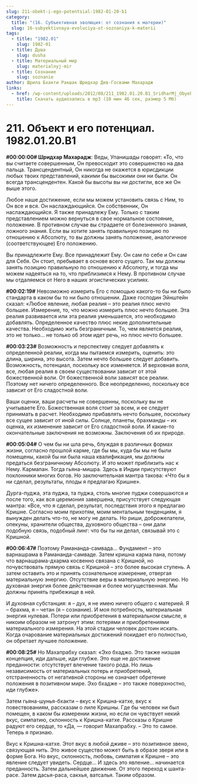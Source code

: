 ```yaml
---
slug: 211-obekt-i-ego-potentsial-1982-01-20-b1
category:
  title: "(16. Субъективная эволюция: от сознания к материи)"
  slug: 16-subyektivnaya-evoluciya-ot-soznaniya-k-materii
tags:
  - title: "1982.01"
    slug: 1982-01
  - title: Душа
    slug: dusha
  - title: Материальный мир
    slug: materialnyj-mir
  - title: Сознание
    slug: soznanie
author: Шрила Бхакти Ракшак Шридхар Дев-Госвами Махарадж
links:
  - href: /wp-content/uploads/2012/08/211_1982.01.20.B1_SridharMj_Obyekt_i_ego_potencial.mp3
    title: Скачать аудиозапись в mp3 (10 мин 46 сек, размер 5 Мб)
---
```


# 211. Объект и его потенциал. 1982.01.20.B1

**#00:00:00# Шридхар Махарадж**: Веды, Упанишады говорят: «То, что вы считаете совершенным, Он превосходит это совершенство на два пальца. Трансцендентный, Он никогда не окажется в юрисдикции любых твоих представлений, какими бы высокими они ни были. Он всегда трансцендентен. Какой бы высоты вы ни достигли, все же Он выше этого.

Любое наше достижение, если мы можем установить связь с Ним, то Он все и вся. Он наслаждающийся. Он собственник, Он наслаждающийся. Я также принадлежу Ему. Только с таким представлением можно вернуться в свое нормальное состояние, положение. В противном случае вы страдаете от болезненного знания, ложного знания. Если вы хотите занять правильную позицию по отношению к Абсолюту, то вы должны занять положение, аналогичное (соответствующее) Его положению.

Вы принадлежите Ему. Все принадлежит Ему. Он сам по себе и Он сам для Себя. Он стоит, пребывает в основе всего сущего. Так мы должны занять позицию правильную по отношению к Абсолюту, и тогда мы можем надеяться на то, что приблизимся к Нему. В противном случае мы отдаляемся от Него в наших эгоистических усилиях.

**#00:02:19#** Невозможно измерить Его с помощью какого-то бы ни было стандарта в каком бы то ни было отношении. Даже господин Эйнштейн сказал: «Любое явление, любая реалия – это реалия плюс нечто большее. Измерение, то, что можно измерить плюс нечто большее. Эта реалия развивается или эта реалия уменьшается, это необходимо добавлять. Определенное качество плюс некие дополнительные качества. Необходимо жить безграничным. То, чем является реалия, это не только… не только об этом идет речь, но плюс нечто большее.

**#00:03:23#** Возможность и перспективу следует добавлять к определенной реалии, когда мы пытаемся измерить, оценить: это длина, ширина, это высота. Затем нечто большее следует добавить. Возможность, потенциал, поскольку все изменяется. И верховная воля, все, любая реалия в своем существовании зависит от этой божественной воли. От божественной воли зависят все реалии. Поэтому нет ничего определенного. Все неопределенно, поскольку все зависит от Его сладостной воли.

Ваши оценки, ваши расчеты не совершенны, поскольку вы не учитываете Его. Божественная воля стоит за всем, и ее следует принимать в расчет. Необходимо прибавлять нечто большее, поскольку все сущее зависит от иной силы. Солнце, планеты, брахманды – их оценка, их изменение зависит от Его сладостной воли. И какие-то окончательные заключения не возможны. Заключения об их природе.

**#00:05:04#** О чем бы ни шла речь, блуждая в различных формах жизни, согласно прошлой карме, где бы мы, куда бы мы не были помещены, какой бы ни была наша квалификация, мы должны предаться безграничному Абсолюту. И это может приблизить нас к Нему. Кармапан. Тогда гьяна-мишра. Здесь в Индии присутствуют поклонники многих богов. Но заключительная мантра такова: «Что бы я ни сделал, результаты, плоды я предлагаю Кришне».

Дурга-пуджа, эта пуджа, та пуджа, столь многие пуджи совершаются и после того, как вся церемония завершена, присутствует следующая мантра: «Все, что я сделал, результат, последствия этого я предлагаю Кришне. Согласно моим прихотям, моим ментальным тенденциям, я вынужден делать что-то, не могу не делать. Но риши, доброжелатели, опекуны, хранители общества, духовного общества – они дали подобную связь, подобный линг: что бы ты ни делал, связывай это с Кришной.

**#00:06:47#** Поэтому Рамананда-самвада… Фундамент – это варнашрама в Рамананда-самваде. Затем кришна карма пана, потому что варнашрама-дхарма косвенно связана с Кришной, но почувствовать прямую связь с Кришной – это более высокая ступень. А затем оставить это и принять сознательное измерение, отвергая материальную энергию. Отсутствие веры в материальную энергию. Но духовная энергия более действенная и более могущественная. Мы должны принять прибежище в ней.

И духовная субстанция: я – дух, я не имею ничего общего с материей. Я – брахма, я – четан (я – сознание). И моя потребность, материальная энергия нулевая. Потери или приобретения в материальном смысле, я никоим образом не затронут этим: потерями и приобретениями материального измерения. На этой стадии человек достоин искать. Когда очарование материальных достижений покидает его полностью, он обретает лучшее положение.

**#00:08:25#** Но Махапрабху сказал: «Эхо бхаджо. Это также низшая концепция, иди дальше, иди глубже. Это еще не достижение преданности: отсутствует влечение такого рода. Но лишь независимость от материальных потерь и приобретений, отстраненность от негативной стороны не означает обретение положения в позитивном мире. Эхо бхадже – это также поверхностно, иди глубже».

Затем гьяна-шунья-бхакти – вкус к Кришна-катхе, вкус к повествованиям, рассказам о лиле Кришны. Где бы человек ни был помещен, в каком бы измерении жизни, но если он чувствует некий вкус, симпатию, склонность к Кришна-катхе. Рассказы о Кришне радуют его сердце, то «Да, — говорит Махапрабху. – Это то самое. Теперь я признаю.

Вкус к Кришна-катхе. Этот вкус в любой дживе – это позитивное звено, связующая нить. Это живое существо может быть в образе зверя или в форме Бога. Но вкус, склонность, любовь, симпатия к Кришне – это явление следует увидеть. Сердце… И здесь это явление… начинается преданность. Затем дальнейшее движение. От этого переход к шанта-расе. Затем дасья-раса, сакхья, ватсалья. Таким образом.

